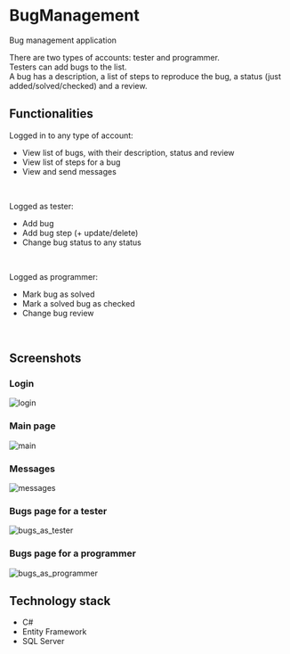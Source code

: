 # BugManagement
Bug management application

There are two types of accounts: tester and programmer.<br/>
Testers can add bugs to the list.<br/>
A bug has a description, a list of steps to reproduce the bug,
a status (just added/solved/checked) and a review.<br/>

## Functionalities

Logged in to any type of account:
- View list of bugs, with their description, status and review
- View list of steps for a bug
- View and send messages
<br/>

Logged as tester:
- Add bug
- Add bug step (+ update/delete)
- Change bug status to any status
<br/>

Logged as programmer:
- Mark bug as solved
- Mark a solved bug as checked
- Change bug review
<br/>

## Screenshots

### Login
![login](https://user-images.githubusercontent.com/92738316/191441742-f95665f9-ced5-448a-9d79-2d97f59a417a.jpg)

### Main page
![main](https://user-images.githubusercontent.com/92738316/191441792-a203e928-cbb1-4e79-8f25-807f33e30b96.jpg)

### Messages
![messages](https://user-images.githubusercontent.com/92738316/191441836-e2ce86c1-9b95-4925-9fbf-b17f9b1442e0.jpg)

### Bugs page for a tester
![bugs_as_tester](https://user-images.githubusercontent.com/92738316/191441920-6d26fa6f-01e0-4970-b5bf-cb932e12b411.jpg)

### Bugs page for a programmer
![bugs_as_programmer](https://user-images.githubusercontent.com/92738316/191441966-bc3c4307-4720-428d-84d5-ef1763d8f759.jpg)

## Technology stack
- C#
- Entity Framework
- SQL Server
